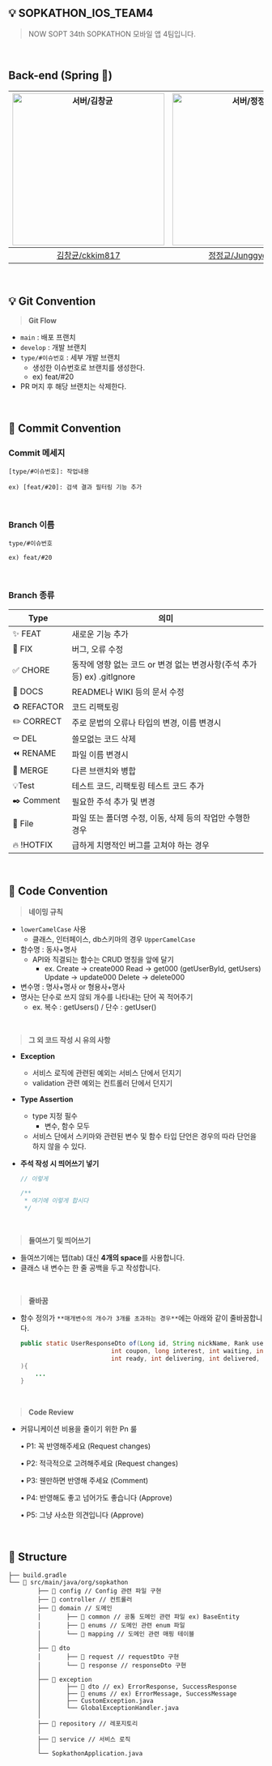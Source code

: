 ## 💡 SOPKATHON_IOS_TEAM4
> NOW SOPT 34th SOPKATHON 모바일 앱 4팀입니다.
<br/>


##  Back-end (Spring 🌱)
| <img src="https://avatars.githubusercontent.com/u/81475587?v=4" width=300px alt="서버/김창균"/>  | <img src="https://avatars.githubusercontent.com/u/150939763?v=4" width=300px alt="서버/정정교"/>
| :-----: | :-----: |
| [김창균/ckkim817](https://github.com/ckkim817) | [정정교/Junggyo1020](https://github.com/junggyo1020) 

<br/>

## 💡 Git Convention
> **Git Flow**
> 
- `main` : 배포 프랜치
- `develop` : 개발 브랜치
- `type/#이슈번호` : 세부 개발 브랜치
    - 생성한 이슈번호로 브랜치를 생성한다.
    - ex) feat/#20
- PR 머지 후 해당 브랜치는 삭제한다.
<br/>

## 📌 Commit Convention
### Commit 메세지
```text
[type/#이슈번호]: 작업내용

ex) [feat/#20]: 검색 결과 필터링 기능 추가
```
<br/>

### Branch 이름
```text
type/#이슈번호

ex) feat/#20
```
<br/>

### Branch 종류
| Type | 의미 |
| --- | --- |
| ✨ FEAT | 새로운 기능 추가 |
| 🔨 FIX | 버그, 오류 수정 |
| ✅ CHORE | 동작에 영향 없는 코드 or 변경 없는 변경사항(주석 추가 등)  ex) .gitIgnore |
| 📝 DOCS  | README나 WIKI 등의 문서 수정 |
| ♻️ REFACTOR | 코드 리팩토링 |
| ✏️ CORRECT  | 주로 문법의 오류나 타입의 변경, 이름 변경시 |
| ⚰️ DEL  | 쓸모없는 코드 삭제 |
| ⏪️ RENAME | 파일 이름 변경시 |
| 🔀 MERGE | 다른 브랜치와 병합 |
| 💡Test | 테스트 코드, 리팩토링 테스트 코드 추가  |
| ✒️ Comment | 필요한 주석 추가 및 변경 |
| 📂 File | 파일 또는 폴더명 수정, 이동, 삭제 등의 작업만 수행한 경우 |
| 🔥 !HOTFIX | 급하게 치명적인 버그를 고쳐야 하는 경우 |

<br/>

## 📌 Code Convention
> **네이밍 규칙**
>
- `lowerCamelCase` 사용
  - 클래스, 인터페이스, db스키마의 경우 `UpperCamelCase`
- 함수명 : 동사+명사
  - API와 직결되는 함수는 CRUD 명칭을 앞에 달기
    - ex. Create → create000
      Read → get000 (getUserById, getUsers)
      Update → update000
      Delete → delete000
- 변수명 : 명사+명사 or 형용사+명사
- 명사는 단수로 쓰지 않되 개수를 나타내는 단어 꼭 적어주기
  - ex. 복수 : getUsers() / 단수 : getUser()

<br/>

> **그 외 코드 작성 시 유의 사항**
>
- **Exception**
  - 서비스 로직에 관련된 예외는 서비스 단에서 던지기
  - validation 관련 예외는 컨트롤러 단에서 던지기
- **Type Assertion**
  - type 지정 필수
    - 변수, 함수 모두
  - 서비스 단에서 스키마와 관련된 변수 및 함수 타입 단언은 경우의 따라 단언을 하지 않을 수 있다.
- **주석 작성 시 띄어쓰기 넣기**

    ```java
    // 이렇게
    
    /**
     * 여기에 이렇게 합시다
     */
    ```

<br/>

> **들여쓰기 및 띄어쓰기**
>
- 들여쓰기에는 탭(tab) 대신 **4개의 space**를 사용합니다.
- 클래스 내 변수는 한 줄 공백을 두고 작성합니다.

<br/>

> **줄바꿈**
>
- 함수 정의가 `**매개변수의 개수가 3개를 초과하는 경우**`에는 아래와 같이 줄바꿈합니다.

    ```java
    public static UserResponseDto of(Long id, String nickName, Rank userRank, int point, 
    		                 int coupon, long interest, int waiting, int finish,
    		                 int ready, int delivering, int delivered,
    ){
        ...
    }
    ```
  
<br/>

> **Code Review**
>
- 커뮤니케이션 비용을 줄이기 위한 Pn 룰

  • P1: 꼭 반영해주세요 (Request changes)

  • P2: 적극적으로 고려해주세요 (Request changes)

  • P3: 웬만하면 반영해 주세요 (Comment)

  • P4: 반영해도 좋고 넘어가도 좋습니다 (Approve)

  • P5: 그냥 사소한 의견입니다 (Approve)

<br/>

## 📂 Structure
```text
├── build.gradle
└── 📂 src/main/java/org/sopkathon
        ├── 📂 config // Config 관련 파일 구현
        ├── 📂 controller // 컨트롤러
        ├── 📂 domain // 도메인
        │       ├── 📂 common // 공통 도메인 관련 파일 ex) BaseEntity
        │       ├── 📂 enums // 도메인 관련 enum 파일
        │       └── 📂 mapping // 도메인 관련 매핑 테이블
        │  
        ├── 📂 dto
        │       ├── 📂 request // requestDto 구현
        │       └── 📂 response // responseDto 구현
        │
        ├── 📂 exception
        │       ├── 📂 dto // ex) ErrorResponse, SuccessResponse
        │       ├── 📂 enums // ex) ErrorMessage, SuccessMessage
        │       ├── CustomException.java
        │       └── GlobalExceptionHandler.java
        │ 
        ├── 📂 repository // 레포지토리
        │  
        ├── 📂 service // 서비스 로직
        │
        └── SopkathonApplication.java
```
